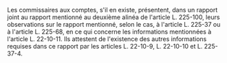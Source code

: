 Les commissaires aux comptes, s'il en existe, présentent, dans un rapport joint au rapport mentionné au deuxième alinéa de l'article L. 225-100, leurs observations sur le rapport mentionné, selon le cas, à l'article L. 225-37 ou à l'article L. 225-68, en ce qui concerne les informations mentionnées à l'article L. 22-10-11. Ils attestent de l'existence des autres informations requises dans ce rapport par les articles L. 22-10-9, L. 22-10-10 et L. 225-37-4.

